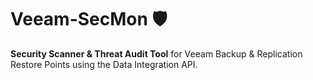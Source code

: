 # Veeam-SecMon 🛡️
**Security Scanner & Threat Audit Tool** for Veeam Backup & Replication Restore Points using the Data Integration API.
